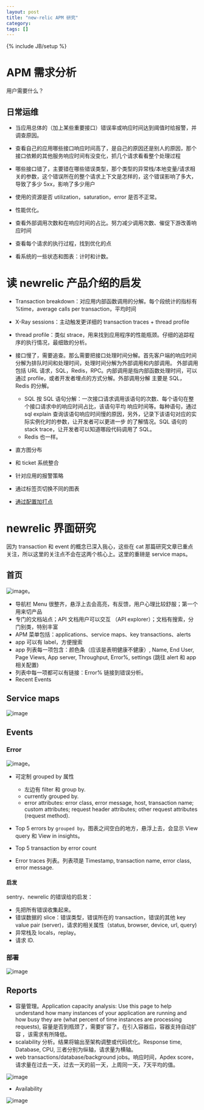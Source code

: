 ```yaml
---
layout: post
title: "new-relic APM 研究"
category:
tags: []
---
```

{% include JB/setup %}

# APM 需求分析

用户需要什么？

## 日常运维

* 当应用总体的（加上某些重要接口）错误率或响应时间达到阈值时给报警，并调查原因。
 * 查看自己的应用哪些接口响应时间高了，是自己的原因还是别人的原因，那个接口依赖的其他服务响应时间有没变化，抓几个请求看看整个处理过程
 * 哪些接口错了，主要错在哪些错误类型，那个类型的异常栈/本地变量/请求相关的参数，这个错误所在的整个请求上下文是怎样的，这个错误影响了多大，导致了多少 5xx，影响了多少用户
 * 使用的资源是否 utilization，saturation，error 是否不正常。

* 性能优化。
 * 查看外部调用次数和在响应时间的占比。努力减少调用次数、催促下游改善响应时间
 * 查看每个请求的执行过程，找到优化的点

* 看系统的一些状态和图表：计时和计数。

# 读 newrelic 产品介绍的启发

* Transaction breakdown：对应用内部函数调用的分解。每个段统计的指标有 %time，average calls per transaction，平均时间
* X-Ray sessions：主动触发更详细的 transaction traces + thread profile
* thread profile：类似 strace，用来找到应用程序的性能瓶颈。仔细的追踪程序的执行情况，最细致的分析。

* 接口慢了，需要追查。那么需要把接口处理时间分解。首先客户端的响应时间分解为排队时间和处理时间，处理时间分解为外部调用和内部调用。
外部调用包括 URL 请求，SQL，Redis，RPC。内部调用是指内部函数处理时间，可以通过 profile，或者开发者埋点的方式分解。外部调用分解
主要是 SQL，Redis 的分解。
  * SQL 按 SQL 语句分解：一次接口请求调用该语句的次数、每个语句在整个接口请求中的响应时间占比，该语句平均
响应时间等。每种语句，通过 sql explain 查询该语句响应时间慢的原因，另外，记录下该语句对应的实际实例化时的参数，让开发者可以更进一步
的了解情况。SQL 语句的 stack trace，让开发者可以知道哪段代码调用了 SQL。
  * Redis 也一样。

* 直方图分布
* 和 ticket 系统整合
* 针对应用的报警策略
* 通过标签页切换不同的图表
* [通过配置加打点](https://docs.newrelic.com/docs/agents/python-agent/custom-instrumentation/python-custom-instrumentation-config-file)

# newrelic 界面研究

因为 transaction 和 event 的概念已深入我心，这些在 cat 那篇研究文章已重点关注，所以这里的关注点不会在这两个核心上。这里的重磅是 service maps。

## 首页

![image](/assets/img/newrelic/All_applications.png)。

* 导航栏 Menu 很整齐，悬浮上去会高亮，有反馈，用户心理比较舒服；第一个用来切产品
* 专门的文档站点；API 文档用户可以交互 （API explorer）；文档有搜索，分门别类，特别丰富
* APM 菜单包括：applications、service maps、key transactions、alerts
* app 可以有 label，方便搜索
* app 列表每一项包含：颜色条（应该是表明健康不健康）, Name, End User, Page Views, App server, Throughput, Error%,
settings (跳往 alert 和 app 相关配置)
* 列表中每一项都可以有链接：Error% 链接到错误分析。
* Recent Events

## Service maps

![image](/assets/img/newrelic/Service_Maps.png)


## Events

### Error

![image](/assets/img/newrelic/Application_Errors.png)。

* 可定制 grouped by 属性
  * 左边有 filter 和 group by.
  * currently grouped by.
  * error attributes: error class, error message, host, transaction name; custom attributes; request header attributes; other request attributes (request method).

* Top 5 errors by `grouped by`。图表之间空白的地方，悬浮上去，会显示 View query 和 View in insights。
* Top 5 transaction by error count
* Error traces 列表。列表项是 Timestamp, transaction name, error class, error message.

#### 启发

sentry、newrelic 的错误给的启发：

* 先把所有错误收集起来。
* 错误数据的 slice：错误类型，错误所在的 transaction，错误的其他 key value pair (server)，请求的相关属性（status, browser, device, url, query)
* 异常栈及 locals，replay。
* 请求 ID.

### 部署

![image](/assets/img/newrelic/Deployments.png)

## Reports

* 容量管理。Application capacity analysis: Use this page to help understand how many instances of your application are running
and how busy they are (what percent of time instances are processing requests), 容量是否到瓶颈了，需要扩容了。在引入容器后，容器支持自动扩容
，该需求有所降低。
* scalability 分析。结果将输出至架构调整或代码优化。Response time, Database, CPU, 三者分别为纵轴，请求量为横轴。
* web transactions/database/background jobs。响应时间，Apdex score，请求量在过去一天，过去一天的前一天，上周同一天，7天平均的值。

![image](/assets/img/newrelic/Web_transactions_report.png)

* Availability

![image](/assets/img/newrelic/Availability_report.png)
